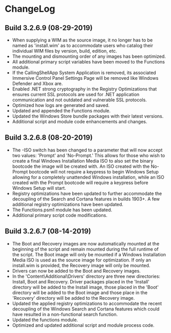 # ChangeLog #

## Build 3.2.6.9 (08-29-2019) ##

- When supplying a WIM as the source image, it no longer has to be named as 'install.wim' as to accommodate users who catalog their individual WIM files by version, build, edition, etc.
- The mounting and dismounting order of any images has been optimized.
- All additional primary script variables have been moved to the Functions module.
- If the CallingShellApp System Application is removed, its associated Immersive Control Panel Settings Page will be removed like Windows Defender and Xbox are.
- Enabled .NET strong cryptography in the Registry Optimizations that ensures current SSL protocols are used for .NET application communication and not outdated and vulnerable SSL protocols.
- Optimized how logs are generated and saved.
- Updated and appended the Functions module.
- Updated the Windows Store bundle packages with their latest versions.
- Additional script and module code enhancements and changes.

## Build 3.2.6.8 (08-20-2019) ##

- The -ISO switch has been changed to a parameter that will now accept two values: 'Prompt' and 'No-Prompt.' This allows for those who wish to create a final Windows Installation Media ISO to also set the binary bootcode the image will be created with. An ISO created with the No-Prompt bootcode will not require a keypress to begin Windows Setup allowing for a completely unattended Windows installation, while an ISO created with the Prompt bootcode will require a keypress before Windows Setup will start.
- Registry optimizations have been updated to further accommodate the decoupling of the Search and Cortana features in builds 1903+. A few additional registry optimizations have been updated.
- The Functions.psm1 module has been updated.
- Additional primary script code modifications.

## Build 3.2.6.7 (08-14-2019) ##

- The Boot and Recovery images are now automatically mounted at the beginning of the script and remain mounted during the full runtime of the script. The Boot image will only be mounted if a Windows Installation Media ISO is used as the source image for optimization. If only an install.wim is provided, the Recovery image will only be mounted.
- Drivers can now be added to the Boot and Recovery images.
- In the 'Content\Additional\Drivers' directory are three new directories: Install, Boot and Recovery. Driver packages placed in the 'Install' directory will be added to the Install image, those placed in the 'Boot' directory will be added to the Boot image and those place in the 'Recovery' directory will be added to the Recovery image.
- Updated the applied registry optimizations to accommodate the recent decoupling of the Windows Search and Cortana features which could have resulted in a non-functional search function.
- Updated the functions module.
- Optimized and updated additional script and module process code.
